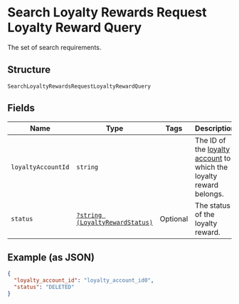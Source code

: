 
# Search Loyalty Rewards Request Loyalty Reward Query

The set of search requirements.

## Structure

`SearchLoyaltyRewardsRequestLoyaltyRewardQuery`

## Fields

| Name | Type | Tags | Description | Getter | Setter |
|  --- | --- | --- | --- | --- | --- |
| `loyaltyAccountId` | `string` |  | The ID of the [loyalty account](#type-LoyaltyAccount) to which the loyalty reward belongs. | getLoyaltyAccountId(): string | setLoyaltyAccountId(string loyaltyAccountId): void |
| `status` | [`?string (LoyaltyRewardStatus)`](/doc/models/loyalty-reward-status.md) | Optional | The status of the loyalty reward. | getStatus(): ?string | setStatus(?string status): void |

## Example (as JSON)

```json
{
  "loyalty_account_id": "loyalty_account_id0",
  "status": "DELETED"
}
```

